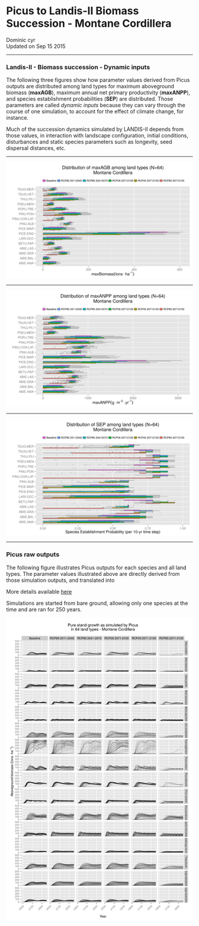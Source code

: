 # Picus to Landis-II Biomass Succession - Montane Cordillera
Dominic cyr  
Updated on Sep 15 2015

-------











### Landis-II - Biomass succession - Dynamic inputs

The following three figures show how parameter values derived from Picus outputs are distributed among land types for maximum aboveground biomass (**maxAGB**), maximum annual net primary productivity (**maxANPP**), and species establishment probabilities (**SEP**) are distributed. Those parameters are called *dynamic inputs* because they can vary through the course of one simulation, to account for the effect of climate change, for instance.

Much of the succession dynamics simulated by LANDIS-II depends from those values, in interaction with landscape configuration, initial conditions, disturbances and static species parameters such as longevity, seed dispersal distances, etc.

-------

![Picus inferred maxAGB](..//figures/ParamDistrib_maxAGB_MC.png)


-------

![Picus inferred maxANPP](..//figures/ParamDistrib_maxANPP_MC.png)


-------

![Picus inferred SEP](..//figures/ParamDistrib_SEP_MC.png)

-------

### Picus raw outputs


The following figure illustrates Picus outputs for each species and all land types. The parameter values illustrated above are directly derived from those simulation outputs, and translated into 

More details available [here](https://github.com/dcyr/PicusToLandisIIBiomassSuccession)

Simulations are started from bare ground, allowing only one species at the time and are ran for 250 years.

![Picus raw outputs](..//figures/picusGrowth_MC.png)

